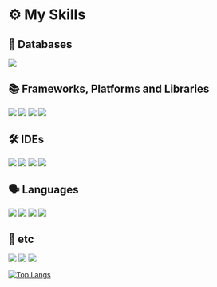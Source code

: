 # ⚙ My Skills

## 💾 Databases
<p>
  <span><img src="https://img.shields.io/badge/ORACLEDB-F80000?style=for-the-badge&logo=Oracle&logoColor=white"/></span>
</p>

## 📚 Frameworks, Platforms and Libraries
<p>
  <span><img src="https://img.shields.io/badge/SPRING-6DB33F?style=for-the-badge&logo=Spring&logoColor=white"/></span>
  <span><img src="https://img.shields.io/badge/THYMELEAF-005F0F?style=for-the-badge&logo=Thymeleaf&logoColor=white"/></span>
  <span><img src="https://img.shields.io/badge/BOOTSTRAP-7952B3?style=for-the-badge&logo=Bootstrap&logoColor=white"/></span>
  <span><img src="https://img.shields.io/badge/JQUERY-0769AD?style=for-the-badge&logo=jQuery&logoColor=white"/></span>
</p>

## 🛠 IDEs
<p>
  <span><img src="https://img.shields.io/badge/ECLIPSE-2C2255?style=for-the-badge&logo=Eclipse&logoColor=white"/></span>
  <span><img src="https://img.shields.io/badge/SPRING TOOL SUITE-20DD74?style=for-the-badge&logo=Spring&logoColor=white"/></span>
  <span><img src="https://img.shields.io/badge/INTELLIJIDEA-F53F82?style=for-the-badge&logo=IntelliJ IDEA&logoColor=white"/></span>
  <span><img src="https://img.shields.io/badge/VISUAL STUDIO CODE-007ACC?style=for-the-badge&logo=Visual Studio Code&logoColor=white"/></span>
</p>

## 🗣️ Languages
<p>
  <span><img src="https://img.shields.io/badge/JAVA-007396?style=for-the-badge&logo=Java&logoColor=white"/></span>
  <span><img src="https://img.shields.io/badge/HTML5-E34F26?style=for-the-badge&logo=HTML5&logoColor=white"/></span>
  <span><img src="https://img.shields.io/badge/CSS3-1572B6?style=for-the-badge&logo=CSS3&logoColor=white"/></span>
  <span><img src="https://img.shields.io/badge/JAVASCRIPT-F7DF1E?style=for-the-badge&logo=JavaScript&logoColor=white"/></span>
</p>

## 🎈 etc
<p>
  <span><img src="https://img.shields.io/badge/GITHUB-181717?style=for-the-badge&logo=GitHub&logoColor=white"/></span>
  <span><img src="https://img.shields.io/badge/PHOTOSHOP-31A8FF?style=for-the-badge&logo=Adobe Photoshop&logoColor=white"/></span>
  <span><img src="https://img.shields.io/badge/ILLUSTRATOR-FF9A00?style=for-the-badge&logo=Adobe Illustrator&logoColor=white"/></span>
</p>

[![Top Langs](https://github-readme-stats.vercel.app/api/top-langs/?username=dkdkhappy)](https://github.com/dkdkhappy/github-readme-stats)
